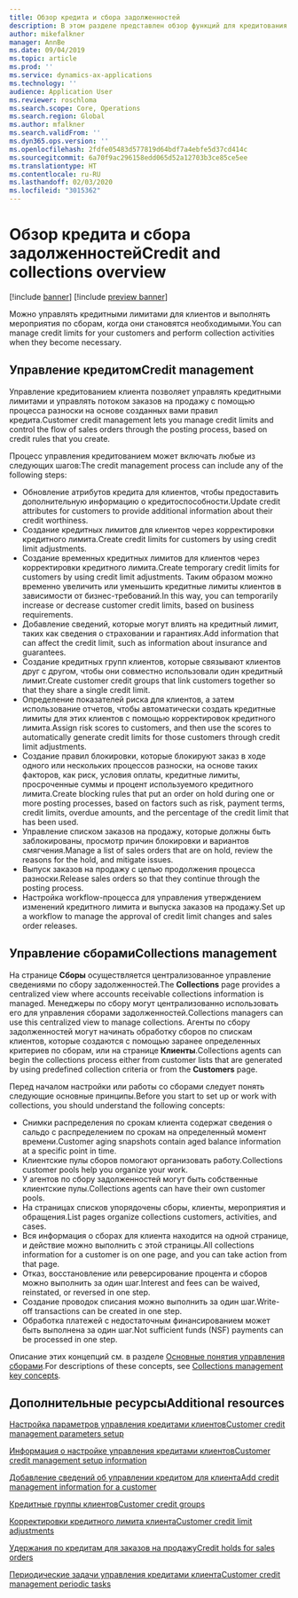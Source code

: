 ```yaml
---
title: Обзор кредита и сбора задолженностей
description: В этом разделе представлен обзор функций для кредитования и сборов.
author: mikefalkner
manager: AnnBe
ms.date: 09/04/2019
ms.topic: article
ms.prod: ''
ms.service: dynamics-ax-applications
ms.technology: ''
audience: Application User
ms.reviewer: roschloma
ms.search.scope: Core, Operations
ms.search.region: Global
ms.author: mfalkner
ms.search.validFrom: ''
ms.dyn365.ops.version: ''
ms.openlocfilehash: 2fdfe05483d577819d64bdf7a4ebfe5d37cd414c
ms.sourcegitcommit: 6a70f9ac296158edd065d52a12703b3ce85ce5ee
ms.translationtype: HT
ms.contentlocale: ru-RU
ms.lasthandoff: 02/03/2020
ms.locfileid: "3015362"
---
```

# <a name="credit-and-collections-overview"></a><span data-ttu-id="04a08-103">Обзор кредита и сбора задолженностей</span><span class="sxs-lookup"><span data-stu-id="04a08-103">Credit and collections overview</span></span>

[!include [banner](../includes/banner.md)]
[!include [preview banner](../includes/preview-banner.md)]

<span data-ttu-id="04a08-104">Можно управлять кредитными лимитами для клиентов и выполнять мероприятия по сборам, когда они становятся необходимыми.</span><span class="sxs-lookup"><span data-stu-id="04a08-104">You can manage credit limits for your customers and perform collection activities when they become necessary.</span></span>

## <a name="credit-management"></a><span data-ttu-id="04a08-105">Управление кредитом</span><span class="sxs-lookup"><span data-stu-id="04a08-105">Credit management</span></span>

<span data-ttu-id="04a08-106">Управление кредитованием клиента позволяет управлять кредитными лимитами и управлять потоком заказов на продажу с помощью процесса разноски на основе созданных вами правил кредита.</span><span class="sxs-lookup"><span data-stu-id="04a08-106">Customer credit management lets you manage credit limits and control the flow of sales orders through the posting process, based on credit rules that you create.</span></span>

<span data-ttu-id="04a08-107">Процесс управления кредитованием может включать любые из следующих шагов:</span><span class="sxs-lookup"><span data-stu-id="04a08-107">The credit management process can include any of the following steps:</span></span>

- <span data-ttu-id="04a08-108">Обновление атрибутов кредита для клиентов, чтобы предоставить дополнительную информацию о кредитоспособности.</span><span class="sxs-lookup"><span data-stu-id="04a08-108">Update credit attributes for customers to provide additional information about their credit worthiness.</span></span>
- <span data-ttu-id="04a08-109">Создание кредитных лимитов для клиентов через корректировки кредитного лимита.</span><span class="sxs-lookup"><span data-stu-id="04a08-109">Create credit limits for customers by using credit limit adjustments.</span></span>
- <span data-ttu-id="04a08-110">Создание временных кредитных лимитов для клиентов через корректировки кредитного лимита.</span><span class="sxs-lookup"><span data-stu-id="04a08-110">Create temporary credit limits for customers by using credit limit adjustments.</span></span> <span data-ttu-id="04a08-111">Таким образом можно временно увеличить или уменьшить кредитные лимиты клиентов в зависимости от бизнес-требований.</span><span class="sxs-lookup"><span data-stu-id="04a08-111">In this way, you can temporarily increase or decrease customer credit limits, based on business requirements.</span></span>
- <span data-ttu-id="04a08-112">Добавление сведений, которые могут влиять на кредитный лимит, таких как сведения о страховании и гарантиях.</span><span class="sxs-lookup"><span data-stu-id="04a08-112">Add information that can affect the credit limit, such as information about insurance and guarantees.</span></span>
- <span data-ttu-id="04a08-113">Создание кредитных групп клиентов, которые связывают клиентов друг с другом, чтобы они совместно использовали один кредитный лимит.</span><span class="sxs-lookup"><span data-stu-id="04a08-113">Create customer credit groups that link customers together so that they share a single credit limit.</span></span>
- <span data-ttu-id="04a08-114">Определение показателей риска для клиентов, а затем использование отчетов, чтобы автоматически создать кредитные лимиты для этих клиентов с помощью корректировок кредитного лимита.</span><span class="sxs-lookup"><span data-stu-id="04a08-114">Assign risk scores to customers, and then use the scores to automatically generate credit limits for those customers through credit limit adjustments.</span></span>
- <span data-ttu-id="04a08-115">Создание правил блокировки, которые блокируют заказ в ходе одного или нескольких процессов разноски, на основе таких факторов, как риск, условия оплаты, кредитные лимиты, просроченные суммы и процент используемого кредитного лимита.</span><span class="sxs-lookup"><span data-stu-id="04a08-115">Create blocking rules that put an order on hold during one or more posting processes, based on factors such as risk, payment terms, credit limits, overdue amounts, and the percentage of the credit limit that has been used.</span></span>
- <span data-ttu-id="04a08-116">Управление списком заказов на продажу, которые должны быть заблокированы, просмотр причин блокировки и вариантов смягчения.</span><span class="sxs-lookup"><span data-stu-id="04a08-116">Manage a list of sales orders that are on hold, review the reasons for the hold, and mitigate issues.</span></span>
- <span data-ttu-id="04a08-117">Выпуск заказов на продажу с целью продолжения процесса разноски.</span><span class="sxs-lookup"><span data-stu-id="04a08-117">Release sales orders so that they continue through the posting process.</span></span>
- <span data-ttu-id="04a08-118">Настройка workflow-процесса для управления утверждением изменений кредитного лимита и выпуска заказов на продажу.</span><span class="sxs-lookup"><span data-stu-id="04a08-118">Set up a workflow to manage the approval of credit limit changes and sales order releases.</span></span>

## <a name="collections-management"></a><span data-ttu-id="04a08-119">Управление сборами</span><span class="sxs-lookup"><span data-stu-id="04a08-119">Collections management</span></span>

<span data-ttu-id="04a08-120">На странице **Сборы** осуществляется централизованное управление сведениями по сбору задолженностей.</span><span class="sxs-lookup"><span data-stu-id="04a08-120">The **Collections** page provides a centralized view where accounts receivable collections information is managed.</span></span> <span data-ttu-id="04a08-121">Менеджеры по сбору могут централизованно использовать его для управления сборами задолженностей.</span><span class="sxs-lookup"><span data-stu-id="04a08-121">Collections managers can use this centralized view to manage collections.</span></span> <span data-ttu-id="04a08-122">Агенты по сбору задолженностей могут начинать обработку сборов по спискам клиентов, которые создаются с помощью заранее определенных критериев по сборам, или на странице **Клиенты**.</span><span class="sxs-lookup"><span data-stu-id="04a08-122">Collections agents can begin the collections process either from customer lists that are generated by using predefined collection criteria or from the **Customers** page.</span></span>

<span data-ttu-id="04a08-123">Перед началом настройки или работы со сборами следует понять следующие основные принципы.</span><span class="sxs-lookup"><span data-stu-id="04a08-123">Before you start to set up or work with collections, you should understand the following concepts:</span></span>

- <span data-ttu-id="04a08-124">Снимки распределения по срокам клиента содержат сведения о сальдо с распределением по срокам на определенный момент времени.</span><span class="sxs-lookup"><span data-stu-id="04a08-124">Customer aging snapshots contain aged balance information at a specific point in time.</span></span>
- <span data-ttu-id="04a08-125">Клиентские пулы сборов помогают организовать работу.</span><span class="sxs-lookup"><span data-stu-id="04a08-125">Collections customer pools help you organize your work.</span></span>
- <span data-ttu-id="04a08-126">У агентов по сбору задолженностей могут быть собственные клиентские пулы.</span><span class="sxs-lookup"><span data-stu-id="04a08-126">Collections agents can have their own customer pools.</span></span>
- <span data-ttu-id="04a08-127">На страницах списков упорядочены сборы, клиенты, мероприятия и обращения.</span><span class="sxs-lookup"><span data-stu-id="04a08-127">List pages organize collections customers, activities, and cases.</span></span>
- <span data-ttu-id="04a08-128">Вся информация о сборах для клиента находится на одной странице, и действие можно выполнить с этой страницы.</span><span class="sxs-lookup"><span data-stu-id="04a08-128">All collections information for a customer is on one page, and you can take action from that page.</span></span>
- <span data-ttu-id="04a08-129">Отказ, восстановление или реверсирование процента и сборов можно выполнить за один шаг.</span><span class="sxs-lookup"><span data-stu-id="04a08-129">Interest and fees can be waived, reinstated, or reversed in one step.</span></span>
- <span data-ttu-id="04a08-130">Создание проводок списания можно выполнить за один шаг.</span><span class="sxs-lookup"><span data-stu-id="04a08-130">Write-off transactions can be created in one step.</span></span>
- <span data-ttu-id="04a08-131">Обработка платежей с недостаточным финансированием может быть выполнена за один шаг.</span><span class="sxs-lookup"><span data-stu-id="04a08-131">Not sufficient funds (NSF) payments can be processed in one step.</span></span>

<span data-ttu-id="04a08-132">Описание этих концепций см. в разделе [Основные понятия управления сборами](./cm-collections-concepts.md).</span><span class="sxs-lookup"><span data-stu-id="04a08-132">For descriptions of these concepts, see [Collections management key concepts](./cm-collections-concepts.md).</span></span>

## <a name="additional-resources"></a><span data-ttu-id="04a08-133">Дополнительные ресурсы</span><span class="sxs-lookup"><span data-stu-id="04a08-133">Additional resources</span></span>

[<span data-ttu-id="04a08-134">Настройка параметров управления кредитами клиентов</span><span class="sxs-lookup"><span data-stu-id="04a08-134">Customer credit management parameters setup</span></span>](./cm-credit-mgmt-setup.md)

[<span data-ttu-id="04a08-135">Информация о настройке управления кредитами клиентов</span><span class="sxs-lookup"><span data-stu-id="04a08-135">Customer credit management setup information</span></span>](./cm-setup-information.md)

[<span data-ttu-id="04a08-136">Добавление сведений об управлении кредитом для клиента</span><span class="sxs-lookup"><span data-stu-id="04a08-136">Add credit management information for a customer</span></span>](./cm-add-credit-mgmt-information-customer.md)

[<span data-ttu-id="04a08-137">Кредитные группы клиентов</span><span class="sxs-lookup"><span data-stu-id="04a08-137">Customer credit groups</span></span>](./cm-customer-credit-groups.md)

[<span data-ttu-id="04a08-138">Корректировки кредитного лимита клиента</span><span class="sxs-lookup"><span data-stu-id="04a08-138">Customer credit limit adjustments</span></span>](./cm-credit-limit-adjustments.md)

[<span data-ttu-id="04a08-139">Удержания по кредитам для заказов на продажу</span><span class="sxs-lookup"><span data-stu-id="04a08-139">Credit holds for sales orders</span></span>](./cm-sales-order-credit-holds.md)

[<span data-ttu-id="04a08-140">Периодические задачи управления кредитами клиента</span><span class="sxs-lookup"><span data-stu-id="04a08-140">Customer credit management periodic tasks</span></span>](./cm-periodic-tasks.md)
